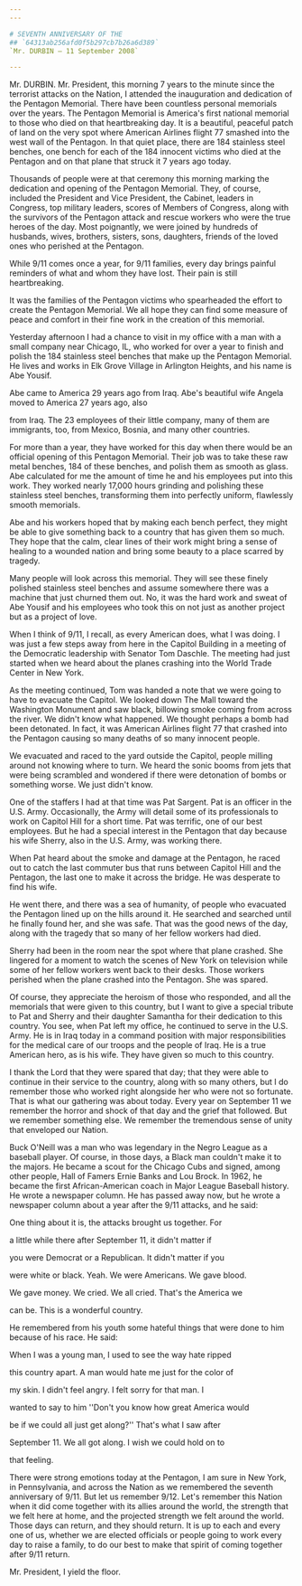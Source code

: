 ```yaml
---
---

# SEVENTH ANNIVERSARY OF THE
## `64313ab256afd0f5b297cb7b26a6d389`
`Mr. DURBIN — 11 September 2008`

---
```



Mr. DURBIN. Mr. President, this morning 7 years to the minute since 
the terrorist attacks on the Nation, I attended the inauguration and 
dedication of the Pentagon Memorial. There have been countless personal 
memorials over the years. The Pentagon Memorial is America's first 
national memorial to those who died on that heartbreaking day. It is a 
beautiful, peaceful patch of land on the very spot where American 
Airlines flight 77 smashed into the west wall of the Pentagon. In that 
quiet place, there are 184 stainless steel benches, one bench for each 
of the 184 innocent victims who died at the Pentagon and on that plane 
that struck it 7 years ago today.

Thousands of people were at that ceremony this morning marking the 
dedication and opening of the Pentagon Memorial. They, of course, 
included the President and Vice President, the Cabinet, leaders in 
Congress, top military leaders, scores of Members of Congress, along 
with the survivors of the Pentagon attack and rescue workers who were 
the true heroes of the day. Most poignantly, we were joined by hundreds 
of husbands, wives, brothers, sisters, sons, daughters, friends of the 
loved ones who perished at the Pentagon.

While 9/11 comes once a year, for 9/11 families, every day brings 
painful reminders of what and whom they have lost. Their pain is still 
heartbreaking.

It was the families of the Pentagon victims who spearheaded the 
effort to create the Pentagon Memorial. We all hope they can find some 
measure of peace and comfort in their fine work in the creation of this 
memorial.

Yesterday afternoon I had a chance to visit in my office with a man 
with a small company near Chicago, IL, who worked for over a year to 
finish and polish the 184 stainless steel benches that make up the 
Pentagon Memorial. He lives and works in Elk Grove Village in Arlington 
Heights, and his name is Abe Yousif.

Abe came to America 29 years ago from Iraq. Abe's beautiful wife 
Angela moved to America 27 years ago, also


from Iraq. The 23 employees of their little company, many of them are 
immigrants, too, from Mexico, Bosnia, and many other countries.

For more than a year, they have worked for this day when there would 
be an official opening of this Pentagon Memorial. Their job was to take 
these raw metal benches, 184 of these benches, and polish them as 
smooth as glass. Abe calculated for me the amount of time he and his 
employees put into this work. They worked nearly 17,000 hours grinding 
and polishing these stainless steel benches, transforming them into 
perfectly uniform, flawlessly smooth memorials.

Abe and his workers hoped that by making each bench perfect, they 
might be able to give something back to a country that has given them 
so much. They hope that the calm, clear lines of their work might bring 
a sense of healing to a wounded nation and bring some beauty to a place 
scarred by tragedy.

Many people will look across this memorial. They will see these 
finely polished stainless steel benches and assume somewhere there was 
a machine that just churned them out. No, it was the hard work and 
sweat of Abe Yousif and his employees who took this on not just as 
another project but as a project of love.

When I think of 9/11, I recall, as every American does, what I was 
doing. I was just a few steps away from here in the Capitol Building in 
a meeting of the Democratic leadership with Senator Tom Daschle. The 
meeting had just started when we heard about the planes crashing into 
the World Trade Center in New York.

As the meeting continued, Tom was handed a note that we were going to 
have to evacuate the Capitol. We looked down The Mall toward the 
Washington Monument and saw black, billowing smoke coming from across 
the river. We didn't know what happened. We thought perhaps a bomb had 
been detonated. In fact, it was American Airlines flight 77 that 
crashed into the Pentagon causing so many deaths of so many innocent 
people.

We evacuated and raced to the yard outside the Capitol, people 
milling around not knowing where to turn. We heard the sonic booms from 
jets that were being scrambled and wondered if there were detonation of 
bombs or something worse. We just didn't know.

One of the staffers I had at that time was Pat Sargent. Pat is an 
officer in the U.S. Army. Occasionally, the Army will detail some of 
its professionals to work on Capitol Hill for a short time. Pat was 
terrific, one of our best employees. But he had a special interest in 
the Pentagon that day because his wife Sherry, also in the U.S. Army, 
was working there.

When Pat heard about the smoke and damage at the Pentagon, he raced 
out to catch the last commuter bus that runs between Capitol Hill and 
the Pentagon, the last one to make it across the bridge. He was 
desperate to find his wife.

He went there, and there was a sea of humanity, of people who 
evacuated the Pentagon lined up on the hills around it. He searched and 
searched until he finally found her, and she was safe. That was the 
good news of the day, along with the tragedy that so many of her fellow 
workers had died.

Sherry had been in the room near the spot where that plane crashed. 
She lingered for a moment to watch the scenes of New York on television 
while some of her fellow workers went back to their desks. Those 
workers perished when the plane crashed into the Pentagon. She was 
spared.

Of course, they appreciate the heroism of those who responded, and 
all the memorials that were given to this country, but I want to give a 
special tribute to Pat and Sherry and their daughter Samantha for their 
dedication to this country. You see, when Pat left my office, he 
continued to serve in the U.S. Army. He is in Iraq today in a command 
position with major responsibilities for the medical care of our troops 
and the people of Iraq. He is a true American hero, as is his wife. 
They have given so much to this country.

I thank the Lord that they were spared that day; that they were able 
to continue in their service to the country, along with so many others, 
but I do remember those who worked right alongside her who were not so 
fortunate. That is what our gathering was about today. Every year on 
September 11 we remember the horror and shock of that day and the grief 
that followed. But we remember something else. We remember the 
tremendous sense of unity that enveloped our Nation.

Buck O'Neill was a man who was legendary in the Negro League as a 
baseball player. Of course, in those days, a Black man couldn't make it 
to the majors. He became a scout for the Chicago Cubs and signed, among 
other people, Hall of Famers Ernie Banks and Lou Brock. In 1962, he 
became the first African-American coach in Major League Baseball 
history. He wrote a newspaper column. He has passed away now, but he 
wrote a newspaper column about a year after the 9/11 attacks, and he 
said:




 One thing about it is, the attacks brought us together. For 


 a little while there after September 11, it didn't matter if 


 you were Democrat or a Republican. It didn't matter if you 


 were white or black. Yeah. We were Americans. We gave blood. 


 We gave money. We cried. We all cried. That's the America we 


 can be. This is a wonderful country.


He remembered from his youth some hateful things that were done to 
him because of his race. He said:




 When I was a young man, I used to see the way hate ripped 


 this country apart. A man would hate me just for the color of 


 my skin. I didn't feel angry. I felt sorry for that man. I 


 wanted to say to him ''Don't you know how great America would 


 be if we could all just get along?'' That's what I saw after 


 September 11. We all got along. I wish we could hold on to 


 that feeling.


There were strong emotions today at the Pentagon, I am sure in New 
York, in Pennsylvania, and across the Nation as we remembered the 
seventh anniversary of 9/11. But let us remember 9/12. Let's remember 
this Nation when it did come together with its allies around the world, 
the strength that we felt here at home, and the projected strength we 
felt around the world. Those days can return, and they should return. 
It is up to each and every one of us, whether we are elected officials 
or people going to work every day to raise a family, to do our best to 
make that spirit of coming together after 9/11 return.

Mr. President, I yield the floor.